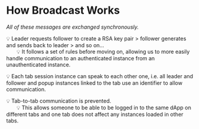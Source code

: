 # How Broadcast Works

*All of these messages are exchanged synchronously.*

💡 Leader requests follower to create a RSA key pair > follower generates and sends back to leader > and so on...
<br/>
&nbsp;&nbsp;&nbsp;&nbsp;&nbsp;&nbsp; 💡 It follows a set of rules before moving on, allowing us to more easily handle communication to an authenticated instance from an unauthenticated instance.

💡 Each tab session instance can speak to each other one, i.e. all leader and follower and popup instances linked to the tab use an identifier to allow communication.

💡 Tab-to-tab communication is prevented.
<br/>
&nbsp;&nbsp;&nbsp;&nbsp;&nbsp;&nbsp; 💡 This allows someone to be able to be logged in to the same dApp on different tabs and one tab does not affect any instances loaded in other tabs.
